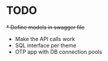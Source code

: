 # TODO

~~* Define models in swagger file~~
* Make the API calls work
* SQL interface per theme
* OTP app with DB connection pools

